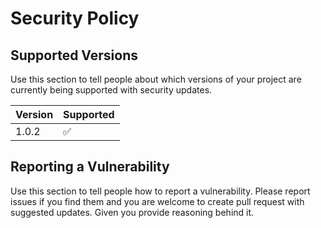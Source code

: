 # Security Policy

## Supported Versions

Use this section to tell people about which versions of your project are
currently being supported with security updates.

| Version | Supported          |
| ------- | ------------------ |
| 1.0.2  | :white_check_mark: |

## Reporting a Vulnerability

Use this section to tell people how to report a vulnerability.
Please report issues if you find them and you are welcome to create pull request with suggested updates. Given you provide reasoning behind it.
